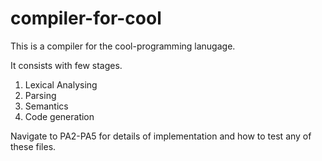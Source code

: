 # compiler-for-cool

This is a compiler for the cool-programming lanugage. <br>

It consists with few stages.
  1. Lexical Analysing
  2. Parsing
  3. Semantics
  4. Code generation

Navigate to PA2-PA5 for details of implementation and how to test any of these files.
